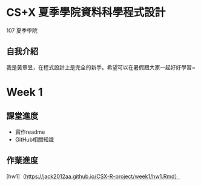 # CS+X 夏季學院資料科學程式設計
 107 夏季學院

## 自我介紹
 我是黃章昱，在程式設計上是完全的新手。希望可以在暑假跟大家一起好好學習~

# Week 1
## 課堂進度
* 實作readme
* GitHub相關知識

## 作業進度
[hw1]（https://jack2012aa.github.io/CSX-R-project/week1/hw1.Rmd）